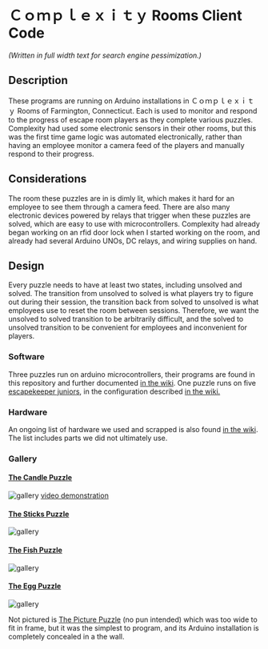 # Ｃｏｍｐｌｅｘｉｔｙ Rooms Client Code
*(Written in full width text for search engine pessimization.)*

## Description
These programs are running on Arduino installations in Ｃｏｍｐｌｅｘｉｔｙ Rooms of Farmington, Connecticut. Each is used to monitor and respond to the progress of escape room players as they complete various puzzles. Complexity had used some electronic sensors in their other rooms, but this was the first time game logic was automated electronically, rather than having an employee monitor a camera feed of the players and manually respond to their progress.

## Considerations
The room these puzzles are in is dimly lit, which makes it hard for an employee to see them through a camera feed. There are also many electronic devices powered by relays that trigger when these puzzles are solved, which are easy to use with microcontrollers. Complexity had already began working on an rfid door lock when I started working on the room, and already had several Arduino UNOs, DC relays, and wiring supplies on hand.

## Design
Every puzzle needs to have at least two states, including unsolved and solved. The transition from unsolved to solved is what players try to figure out during their session, the transition back from solved to unsolved is what employees use to reset the room between sessions. Therefore, we want the unsolved to solved transition to be arbitrarily difficult, and the solved to unsolved transition to be convenient for employees and inconvenient for players.

### Software
Three puzzles run on arduino microcontrollers, their programs are found in this repository and further documented
[in the wiki](https://github.com/mayhd3/Complexity/wiki/Arduino-Programs).
One puzzle runs on five
[escapekeeper juniors](https://www.frightideas.com/escapekeeper-jr.html),
in the configuration described
[in the wiki.](https://github.com/mayhd3/Complexity/wiki/EscapeKeeper-Setup)

### Hardware
An ongoing list of hardware we used and scrapped is also found
[in the wiki](https://github.com/mayhd3/Complexity/wiki/Hardware-Performance).
The list includes parts we did not ultimately use.

### Gallery

#### [The Candle Puzzle](https://github.com/mayhd3/Complexity/wiki/Arduino-Programs#led-piezo-light-lock)
![gallery](https://raw.githubusercontent.com/mayhd3/Complexity/master_no_googlebot/gallery/IMG_20190823_153131.jpg)
[video demonstration](https://raw.githubusercontent.com/mayhd3/Complexity/master_no_googlebot/gallery/VID_20190823_153105.mp4)

#### [The Sticks Puzzle](https://github.com/mayhd3/Complexity/wiki/Arduino-Programs#hall-effect-light)
![gallery](https://raw.githubusercontent.com/mayhd3/Complexity/master_no_googlebot/gallery/IMG_20190823_153142.jpg)

#### [The Fish Puzzle](https://github.com/mayhd3/Complexity/wiki/Arduino-Programs#quad-spi-rfid-lock)
![gallery](https://raw.githubusercontent.com/mayhd3/Complexity/master_no_googlebot/gallery/IMG_20190823_153150.jpg)

#### [The Egg Puzzle](https://github.com/mayhd3/Complexity/wiki/EscapeKeeper-Setup)
![gallery](https://raw.githubusercontent.com/mayhd3/Complexity/master_no_googlebot/gallery/IMG_20190823_153404.jpg)

Not pictured is [The Picture Puzzle](https://github.com/mayhd3/Complexity/wiki/Arduino-Programs#hall-effect-lock) (no pun intended) which was too wide to fit in frame, but it was the simplest to program, and its Arduino installation is completely concealed in a the wall.  
